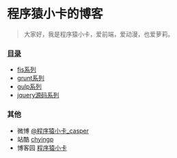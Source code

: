 程序猿小卡的博客
====

>大家好，我是程序猿小卡，爱前端，爱动漫，也爱萝莉。

### [目录](https://github.com/chyingp/blog/issues)

* [fis系列](https://github.com/chyingp/blog/issues?labels=fis)
* [grunt系列](https://github.com/chyingp/blog/issues?labels=grunt)
* [gulp系列](https://github.com/chyingp/blog/issues?labels=gulp)
* [jquery源码系列](https://github.com/chyingp/blog/issues?labels=jQuery)

### 其他

* 微博 [@程序猿小卡_casper](http://weibo.com/chyingp)
* 站酷 [chyingp](http://www.zcool.com.cn/u/346408)
* 博客园 [程序猿小卡](http://www.cnblogs.com/chyingp/)
